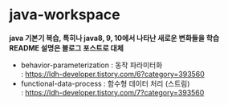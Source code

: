 # java-workspace
**java 기본기 복습, 특히나 java8, 9, 10에서 나타난 새로운 변화들을 학습**  
**README 설명은 블로그 포스트로 대체**  

- behavior-parameterization : 동작 파라미터화  
  : https://ldh-developer.tistory.com/6?category=393560
- functional-data-process : 함수형 데이터 처리 (스트림)  
  : https://ldh-developer.tistory.com/7?category=393560
